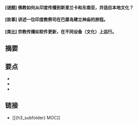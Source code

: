 #### [谜题] 佛教如何从印度传播到斯里兰卡和东南亚，并适应本地文化？


#### [故事] 讲述一位印度教祭司在巴厘岛建立神庙的旅程。


#### [类比] 宗教传播如软件更新，在不同设备（文化）上运行。


## 摘要


## 要点

- 
- 
- 

## 链接

- [[{h3_subfolder} MOC]]
